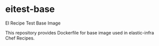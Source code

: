# eitest-base

EI Recipe Test Base Image

This repository provides Dockerfile for base image used in elastic-infra Chef Recipes.
